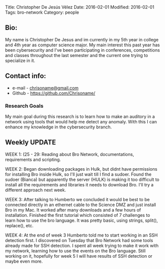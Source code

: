 Title: Christopher De Jesús Vélez
Date: 2016-02-01
Modified: 2016-02-01
Tags: bro-network
Category: people

## Bio:
 My name is Christopher De Jesus and im currently in my 5th year in college and 4th year as computer science major.
 My main interest this past year has been cybersecurity and I've been participating in conferences, competitions and classes
 throughout the last semester and the current one trying to specialize in it. 
 

## Contact info:

 - e-mail - <chrisoname@gmail.com>
 - Github - <https://github.com/Chrisoname/>

### Research Goals

My main goal during this research is to learn how to make an auditory in a network using tools that would help me 
detect any anomaly. With this I can enhance my knowledge in the cybersecurity branch. 

## Weekly UPDATE


WEEK 1: (25 - 29:
Reading about Bro Network, documentations, requirements and scripting.


WEEK 2:
Began downloading packages in Hulk, but didnt have permissions for installing Bro inside Hulk, so I'll just wait till I find a sudoer. Found the sudoer (Bianca) but apparently the server (HULK) is making it too difficult to install all the requirements and libraries it needs to download Bro. I'll try a different approach next week.

WEEK 3:
After talking to Humberto we concluded it would be best to be connected directly in an ethernet cable to the Science DMZ and just install Bro in my Mac. It worked after many downloads and a few hours of installation. Finished the first tutorial which consisted of 7 challenges to learn how to use the bro language. It was pretty basic, using strings, split(), replace(), etc. 

WEEK 4:
At the end of week 3 Humberto told me to start working in an SSH detection first. I discovered on Tuesday that Bro Network had some tools already made for SSH detection. I spent all week trying to make it work with my network, learning how to use the events on the Bro language. Still working on it, hopefully for week 5 I will have results of SSH detection or maybe even more.


